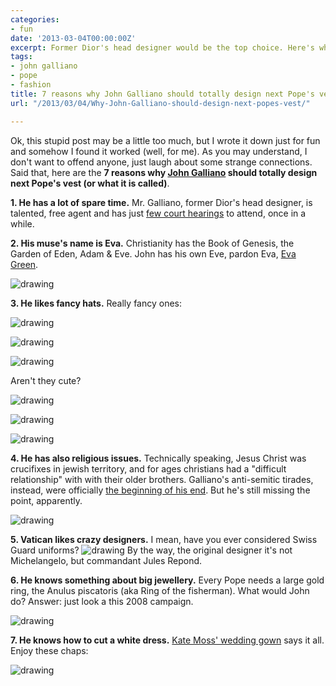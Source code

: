 ```yaml
---
categories:
- fun
date: '2013-03-04T00:00:00Z'
excerpt: Former Dior's head designer would be the top choice. Here's why.
tags:
- john galliano
- pope
- fashion
title: 7 reasons why John Galliano should totally design next Pope's vest
url: "/2013/03/04/Why-John-Galliano-should-design-next-popes-vest/"

---
```

Ok, this stupid post may be a little too much, but I wrote it down just for fun and somehow I found it worked (well, for me). As you may understand, I don't want to offend anyone, just laugh about some strange connections. Said that, here are the __7 reasons why [John Galliano](http://en.wikipedia.org/wiki/John_Galliano) should totally design next Pope's vest (or what it is called)__.



__1. He has a lot of spare time.__ Mr. Galliano, former Dior's head designer, is talented, free agent and has just [few court hearings](http://www.latimes.com/features/image/alltherage/la-ar-john-galliano-wins-round-in-court-against-dior-20130205,0,2422576.story) to attend, once in a while.

__2. His muse's name is Eva.__ Christianity has the Book of Genesis, the Garden of Eden, Adam & Eve. John has his own Eve, pardon Eva, [Eva Green](http://en.wikipedia.org/wiki/Eva_Green).

![drawing](http://www.itrendyavenue.com/wp-content/uploads/Eva-Green-and-John-Galliano-Ellen-von-Unwerth-shoot-_01_.jpg)

__3. He likes fancy hats.__ Really fancy ones:

![drawing](http://www.shoutingatco.ws/wp-content/uploads/2011/09/John-Galliano-in-Paris-007.jpg)

![drawing](http://static.guim.co.uk/sys-images/Guardian/Pix/pictures/2013/2/15/1360946073358/John-Galliano-004.jpg)

![drawing](http://i.telegraph.co.uk/multimedia/archive/01997/galliano_1997457i.jpg)

Aren't they cute?

![drawing](http://i61.photobucket.com/albums/h66/zwoj/b16/b16_2006_09_06_005.jpg)

![drawing](http://freethinker.co.uk/images/uploads/2012/03/550x384xhat.jpg.pagespeed.ic.zbXAdOIpPm.jpg)

![drawing](http://www.traditio.com/comment/com0601s.jpg)

__4. He has also religious issues.__ Technically speaking, Jesus Christ was crucifixes in jewish territory, and for ages christians had a "difficult relationship" with with their older brothers. Galliano's anti-semitic tirades, instead, were officially [the beginning of his end](http://en.wikipedia.org/wiki/John_Galliano#Suspension_and_dismissal). But he's still missing the point, apparently.

![drawing](http://pixel.nymag.com/imgs/fashion/daily/2013/02/13/13-galliano-post-cover.o.jpg/a_2x-vertical.jpg)

__5. Vatican likes crazy designers.__ I mean, have you ever considered Swiss Guard uniforms?
![drawing](http://international-photographer.com/images/somewhere/roma-2010/roma-vaticani-swiss-guard.jpg)
By the way, the original designer it's not  Michelangelo, but commandant Jules Repond.


__6. He knows something about big jewellery.__ Every Pope needs a large gold ring, the Anulus piscatoris (aka Ring of the fisherman). What would John do? Answer: just look a this 2008 campaign. 

![drawing](http://www.polyvore.com/cgi/img-thing?.out=jpg&size=l&tid=58979985)

__7. He knows how to cut a white dress.__ [Kate Moss' wedding gown](http://fashion.telegraph.co.uk/article/TMG8695186/Kate-Moss-on-her-Galliano-wedding-gown.html) says it all. Enjoy these chaps:

![drawing](http://1.bp.blogspot.com/-Vr-khIDeuL4/TlXq3PhhPdI/AAAAAAAAIjU/GqOThLLYtpo/s400/kate-moss-john-galliano.jpg)

